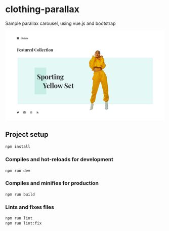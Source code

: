 # clothing-parallax
Sample parallax carousel, using vue.js and bootstrap

![Screenshot](screenshot.jpg)

## Project setup
```
npm install
```

### Compiles and hot-reloads for development
```
npm run dev
```

### Compiles and minifies for production
```
npm run build
```

### Lints and fixes files
```
npm run lint
npm run lint:fix
```